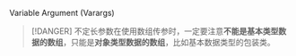 
Variable Argument (Varargs)

> [!DANGER]
> 不定长参数在使用数组传参时，一定要注意**不能是基本类型数据的数组**，只能是**对象类型数据的数组**，比如基本数据类型的包装类。